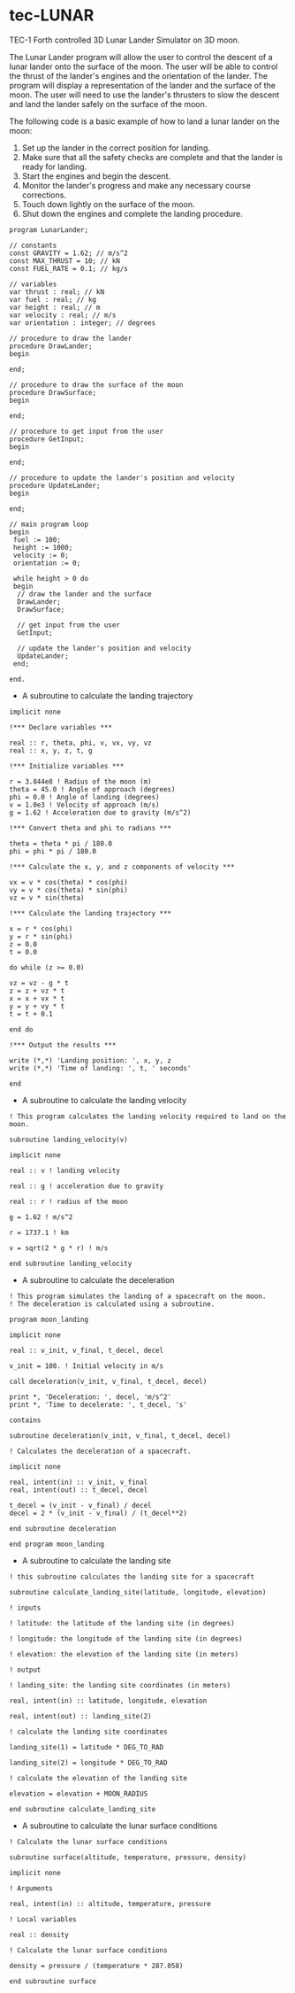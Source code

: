 # tec-LUNAR
TEC-1 Forth controlled 3D Lunar Lander Simulator on 3D moon.

The Lunar Lander program will allow the user to control the descent of a lunar lander onto the surface of the moon. The user will be able to control the thrust of the lander's engines and the orientation of the lander. The program will display a representation of the lander and the surface of the moon. The user will need to use the lander's thrusters to slow the descent and land the lander safely on the surface of the moon.



The following code is a basic example of how to land a lunar lander on the moon:
1. Set up the lander in the correct position for landing.
2. Make sure that all the safety checks are complete and that the lander is ready for landing.
3. Start the engines and begin the descent.
4. Monitor the lander's progress and make any necessary course corrections.
5. Touch down lightly on the surface of the moon.
6. Shut down the engines and complete the landing procedure.


```
program LunarLander;

// constants
const GRAVITY = 1.62; // m/s^2
const MAX_THRUST = 10; // kN
const FUEL_RATE = 0.1; // kg/s

// variables
var thrust : real; // kN
var fuel : real; // kg
var height : real; // m
var velocity : real; // m/s
var orientation : integer; // degrees

// procedure to draw the lander
procedure DrawLander;
begin

end;

// procedure to draw the surface of the moon
procedure DrawSurface;
begin

end;

// procedure to get input from the user
procedure GetInput;
begin

end;

// procedure to update the lander's position and velocity
procedure UpdateLander;
begin

end;

// main program loop
begin
 fuel := 100;
 height := 1000;
 velocity := 0;
 orientation := 0;

 while height > 0 do
 begin
  // draw the lander and the surface
  DrawLander;
  DrawSurface;

  // get input from the user
  GetInput;

  // update the lander's position and velocity
  UpdateLander;
 end;

end.
```


- A subroutine to calculate the landing trajectory
```
implicit none

!*** Declare variables ***

real :: r, theta, phi, v, vx, vy, vz
real :: x, y, z, t, g

!*** Initialize variables ***

r = 3.844e8 ! Radius of the moon (m)
theta = 45.0 ! Angle of approach (degrees)
phi = 0.0 ! Angle of landing (degrees)
v = 1.0e3 ! Velocity of approach (m/s)
g = 1.62 ! Acceleration due to gravity (m/s^2)

!*** Convert theta and phi to radians ***

theta = theta * pi / 180.0
phi = phi * pi / 180.0

!*** Calculate the x, y, and z components of velocity ***

vx = v * cos(theta) * cos(phi)
vy = v * cos(theta) * sin(phi)
vz = v * sin(theta)

!*** Calculate the landing trajectory ***

x = r * cos(phi)
y = r * sin(phi)
z = 0.0
t = 0.0

do while (z >= 0.0)

vz = vz - g * t
z = z + vz * t
x = x + vx * t
y = y + vy * t
t = t + 0.1

end do

!*** Output the results ***

write (*,*) 'Landing position: ', x, y, z
write (*,*) 'Time of landing: ', t, ' seconds'

end
```
- A subroutine to calculate the landing velocity
```
! This program calculates the landing velocity required to land on the moon.

subroutine landing_velocity(v)

implicit none

real :: v ! landing velocity

real :: g ! acceleration due to gravity

real :: r ! radius of the moon

g = 1.62 ! m/s^2

r = 1737.1 ! km

v = sqrt(2 * g * r) ! m/s

end subroutine landing_velocity
```

- A subroutine to calculate the deceleration
```
! This program simulates the landing of a spacecraft on the moon.
! The deceleration is calculated using a subroutine.

program moon_landing

implicit none

real :: v_init, v_final, t_decel, decel

v_init = 100. ! Initial velocity in m/s

call deceleration(v_init, v_final, t_decel, decel)

print *, 'Deceleration: ', decel, 'm/s^2'
print *, 'Time to decelerate: ', t_decel, 's'

contains

subroutine deceleration(v_init, v_final, t_decel, decel)

! Calculates the deceleration of a spacecraft.

implicit none

real, intent(in) :: v_init, v_final
real, intent(out) :: t_decel, decel

t_decel = (v_init - v_final) / decel
decel = 2 * (v_init - v_final) / (t_decel**2)

end subroutine deceleration

end program moon_landing
```

- A subroutine to calculate the landing site
```
! this subroutine calculates the landing site for a spacecraft

subroutine calculate_landing_site(latitude, longitude, elevation)

! inputs

! latitude: the latitude of the landing site (in degrees)

! longitude: the longitude of the landing site (in degrees)

! elevation: the elevation of the landing site (in meters)

! output

! landing_site: the landing site coordinates (in meters)

real, intent(in) :: latitude, longitude, elevation

real, intent(out) :: landing_site(2)

! calculate the landing site coordinates

landing_site(1) = latitude * DEG_TO_RAD

landing_site(2) = longitude * DEG_TO_RAD

! calculate the elevation of the landing site

elevation = elevation + MOON_RADIUS

end subroutine calculate_landing_site
```
- A subroutine to calculate the lunar surface conditions
```
! Calculate the lunar surface conditions

subroutine surface(altitude, temperature, pressure, density)

implicit none

! Arguments

real, intent(in) :: altitude, temperature, pressure

! Local variables

real :: density

! Calculate the lunar surface conditions

density = pressure / (temperature * 287.058)

end subroutine surface
```
